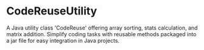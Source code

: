 # CodeReuseUtility
A Java utility class 'CodeReuse' offering array sorting, stats calculation, and matrix addition. Simplify coding tasks with reusable methods packaged into a jar file for easy integration in Java projects.
